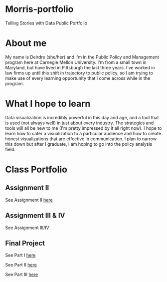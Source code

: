 # Morris-portfolio
Telling Stories with Data Public Portfolio

# About me
My name is Deirdre (she/her) and I'm in the Public Policy and Management program here at Carnegie Mellon University. I'm from a small town in Maryland, but have lived in Pittsburgh the last three years. I've worked in law firms up until this shift in trajectory to public policy, so I am trying to make use of every learning opportunity that I come across while in the program. 

# What I hope to learn
Data visualization is incredibly powerful in this day and age, and a tool that is used (not always well) in just about every industry. The strategies and tools will all be new to me (I'm pretty impressed by it all right now). I hope to learn how to cater a visualization to a particular audience and how to create honest visualizations that are effective in communication. I plan to narrow this down but after I graduate, I am hoping to go into the policy analysis field. 

# Class Portfolio

## Assignment II ## 
See Assignment II [here](https://dsmorris412.github.io/Morris-portfolio/Assignment_II)

## Assignment III & IV ##
See Assignment III/IV 

## Final Project ##
See Part I [here](https://dsmorris412.github.io/Morris-portfolio/Final_Project_Morris_I)

See Part II [here](https://dsmorris412.github.io/Morris-portfolio/Final_Project_Part_II)

See Part III [here](https://dsmorris412.github.io/Morris-portfolio/Final_Project_Part_III)



